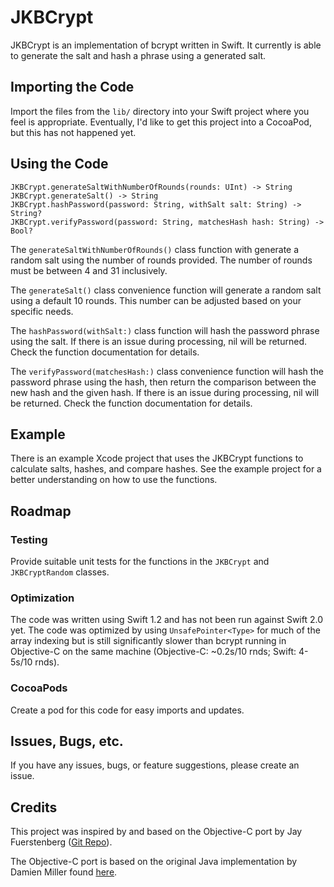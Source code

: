 # JKBCrypt

JKBCrypt is an implementation of bcrypt written in Swift. It currently is able to generate the salt and hash a phrase using a generated salt.

## Importing the Code

Import the files from the `lib/` directory into your Swift project where you feel is appropriate. Eventually, I'd like to get this project into a CocoaPod, but this has not happened yet.

## Using the Code

```
JKBCrypt.generateSaltWithNumberOfRounds(rounds: UInt) -> String
JKBCrypt.generateSalt() -> String
JKBCrypt.hashPassword(password: String, withSalt salt: String) -> String?
JKBCrypt.verifyPassword(password: String, matchesHash hash: String) -> Bool?
```

The `generateSaltWithNumberOfRounds()` class function with generate a random salt using the number of rounds provided. The number of rounds must be between 4 and 31 inclusively.

The `generateSalt()` class convenience function will generate a random salt using a default 10 rounds. This number can be adjusted based on your specific needs.

The `hashPassword(withSalt:)` class function will hash the password phrase using the salt. If there is an issue during processing, nil will be returned. Check the function documentation for details.

The `verifyPassword(matchesHash:)` class convenience function will hash the password phrase using the hash, then return the comparison between the new hash and the given hash. If there is an issue during processing, nil will be returned. Check the function documentation for details.

## Example

There is an example Xcode project that uses the JKBCrypt functions to calculate salts, hashes, and compare hashes. See the example project for a better understanding on how to use the functions.

## Roadmap

### Testing

Provide suitable unit tests for the functions in the `JKBCrypt` and `JKBCryptRandom` classes.

### Optimization

The code was written using Swift 1.2 and has not been run against Swift 2.0 yet. The code was optimized by using `UnsafePointer<Type>` for much of the array indexing but is still significantly slower than bcrypt running in Objective-C on the same machine (Objective-C: ~0.2s/10 rnds; Swift: 4-5s/10 rnds).

### CocoaPods

Create a pod for this code for easy imports and updates.

## Issues, Bugs, etc.

If you have any issues, bugs, or feature suggestions, please create an issue.

## Credits

This project was inspired by and based on the Objective-C port by Jay Fuerstenberg ([Git Repo](https://github.com/jayfuerstenberg/JFCommon)).

The Objective-C port is based on the original Java implementation by Damien Miller found [here](http://www.mindrot.org/projects/jBCrypt/).
